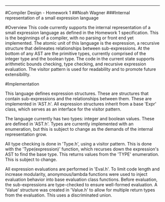 --------------
#Compiler Design - Homework 1
##Noah Wagner
###Internal representation of a small expression language 

#Overview
This code currently supports the internal representation of a small expression language as defined in the Homework 1 specification. This is the beginnings of a compiler, with no parsing or front end yet implemented. The atomic unit of this language is the expression, a recursive structure that delineates relationships between sub-expressions. At the bottom of any AST are the primitive types, currently comprised of the integer type and the boolean type. The code in the current state supports arithmetic bounds checking, type checking, and recursive expression evaluation. The visitor pattern is used for readability and to promote future extensibility. 

#Implementation

This language defines expression structures. These are structures that contain sub-expressions and the relationships between them. These are implemented in 'AST.h'. All expression structures inherit from a base 'Expr' class, which serves as an interface for the visitor pattern.

The language currently has two types: integer and boolean values. These are defined in 'AST.h'. Types are currently implemented with an enumeration, but this is subject to change as the demands of the internal representation grow. 

All type checking is done in 'Type.h', using a visitor pattern. This is done with the 'Type(expression)' function, which recurses down the expression's AST to find the base type. This returns values from the 'TYPE' enumeration. This is subject to change.

All expression evaluations are performed in 'Eval.h'. To limit code length and increase modularity, anonymous/lambda functions were used to inject evaluation behavior into base evaluation class functions. Before evaluation, the sub-expressions are type-checked to ensure well-formed evaluation. A 'Value' structure was created in 'Value.h' to allow for multiple return types from the evaluation. This uses a discriminated union.


